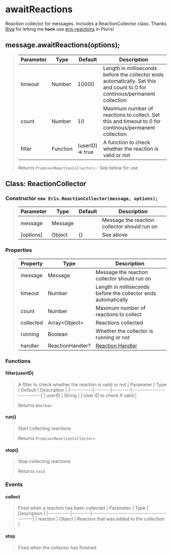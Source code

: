 
# awaitReactions
Reaction collector for messages. Includes a ReactionCollector class. Thanks [Riya](https://github.com/riyacchi/) for letting me ~~hack~~ use [eris-reactions](https://github.com/riyacchi/eris-reactions) in Pluris!

## message.awaitReactions(options);
> | Parameter | Type     | Default          | Description                                                                                                                |
> |-----------|----------|------------------|----------------------------------------------------------------------------------------------------------------------------|
> | timeout   | Number   | 10000            | Length in milliseconds before the collector ends automatically. Set this and count to 0 for continous/permanent collection |
> | count     | Number   | 10               | Maximum number of reactions to collect. Set this and timeout to 0 for continous/permanent collection                       |
> | filter    | Function | (userID) => true | A function to check whether the reaction is valid or not                                                                   |
>
> Returns `Promise<ReactionCollector>` - See below for use

## Class: ReactionCollector
### Constructor `new Eris.ReactionCollector(message, options);`
> | Parameter | Type    | Default | Description                                  |
> |-----------|---------|---------|----------------------------------------------|
> | message   | Message |         | Message the reaction collector should run on |
> | [options] | Object  | {}      | See above                                    |

### Properties
> | Property  | Type             | Description                                                    |
> |-----------|------------------|----------------------------------------------------------------|
> | message   | Message          | Message the reaction collector should run on                   |
> | timeout   | Number           | Length in milliseconds before the collector ends automatically |
> | count     | Number           | Maximum number of reactions to collect                         |
> | collected | Array\<Object>   | Reactions collected                                            |
> | running   | Boolean          | Whether the collector is running or not                        |
> | handler   | ReactionHandler? | [Reaction Handler](https://github.com/riyacchi/eris-reactions) |

### Functions
#### filter(userID)
> A filter to check whether the reaction is valid or not
> | Parameter | Type   | Default | Description               |
> |-----------|--------|---------|---------------------------|
> | userID    | String |         | User ID to check if valid |
>
> Returns `Boolean`

#### run()
> Start collecting reactions
>
> Returns `Promise<ReactionCollector>`

#### stop()
> Stop collecting reactions
>
> Returns `void`

### Events
#### collect
> Fired when a reaction has been collected
> | Parameter | Type    | Description                               |
> |-----------|---------|-------------------------------------------|
> | reaction  | Object  | Reaction that was added to the collection |

#### stop
> Fired when the collector has finished
